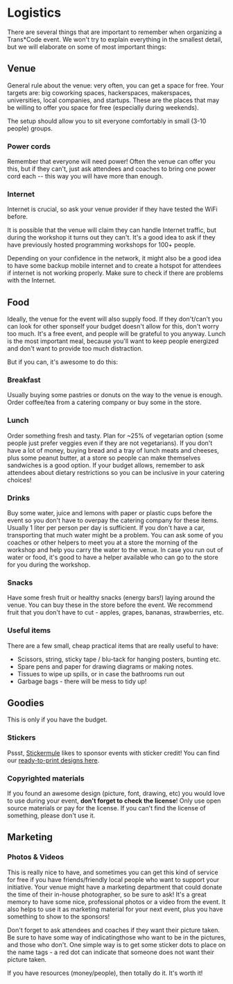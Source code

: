 # Logistics

There are several things that are important to remember when organizing a Trans*Code event. We won't try to explain everything in the smallest detail, but we will elaborate on some of most important things:

## Venue

General rule about the venue: very often, you can get a space for free. Your targets are: big coworking spaces, hackerspaces, makerspaces, universities, local companies, and startups. These are the places that may be willing to offer you space for free (especially during weekends).

The setup should allow you to sit everyone comfortably in small (3-10 people) groups. 

### Power cords

Remember that everyone will need power! Often the venue can offer you this, but if they can't, just ask attendees and coaches to bring one power cord each -- this way you will have more than enough.

### Internet

Internet is crucial, so ask your venue provider if they have tested the WiFi before. 

It is possible that the venue will claim they can handle Internet traffic, but during the workshop it turns out they can't. It's a good idea to ask if they have previously hosted programming workshops for 100+ people. 

Depending on your confidence in the network, it might also be a good idea to have some backup mobile internet and to create a hotspot for attendees if internet is not working properly. Make sure to check if there are problems with the Internet.

## Food

Ideally, the venue for the event will also supply food. If they don't/can't you can look for other sponseIf your budget doesn't allow for this, don't worry too much. It's a free event, and people will be grateful to you anyway. Lunch is the most important meal, because you'll want to keep people energized and don't want to provide too much distraction.

But if you can, it's awesome to do this:

### Breakfast

Usually buying some pastries or donuts on the way to the venue is enough. Order coffee/tea from a catering company or buy some in the store.

### Lunch

Order something fresh and tasty. Plan for ~25% of vegetarian option (some people just prefer veggies even if they are not vegetarians). If you don't have a lot of money, buying bread and a tray of lunch meats and cheeses, plus some peanut butter, at a store so people can make themselves sandwiches is a good option. If your budget allows, remember to ask attendees about dietary restrictions so you can be inclusive in your catering choices! 

### Drinks

Buy some water, juice and lemons with paper or plastic cups before the event so you don't have to overpay the catering company for these items. Usually 1 liter per person per day is sufficient. If you don't have a car, transporting that much water might be a problem. You can ask some of you coaches or other helpers to meet you at a store the morning of the workshop and help you carry the water to the venue. In case you run out of water or food, it's good to have a helper available who can go to the store for you during the workshop.

### Snacks

Have some fresh fruit or healthy snacks (energy bars!) laying around the venue. You can buy these in the store before the event. We recommend fruit that you don't have to cut - apples, grapes, bananas, strawberries, etc. 

### Useful items

There are a few small, cheap practical items that are really useful to have:
 * Scissors, string, sticky tape / blu-tack for hanging posters, bunting etc.
 * Spare pens and paper for drawing diagrams or making notes.
 * Tissues to wipe up spills, or in case the bathrooms run out
 * Garbage bags - there will be mess to tidy up!

## Goodies

This is only if you have the budget. 

### Stickers

Pssst, [Stickermule](http://stickermule.com/) likes to sponsor events with sticker credit! You can find our [ready-to-print designs here](../resources/README.md).

### Copyrighted materials

If you found an awesome design (picture, font, drawing, etc) you would love to use during your event, **don't forget to check the license**! Only use open source materials or pay for the license. If you can't find the license of something, please don't use it.

## Marketing

### Photos & Videos

This is really nice to have, and sometimes you can get this kind of service for free if you have friends/friendly local people who want to support your initiative. Your venue might have a marketing department that could donate the time of their in-house photographer, so be sure to ask! It's a great memory to have some nice, professional photos or a video from the event. It also helps to use it as marketing material for your next event, plus you have something to show to the sponsors!

Don't forget to ask attendees and coaches if they want their picture taken. Be sure to have some way of indicatingthose who want to be in the pictures, and those who don't. One simple way is to get some sticker dots to place on the name tags - a red dot can indicate that someone does not want their picture taken.

If you have resources (money/people), then totally do it. It's worth it! 
